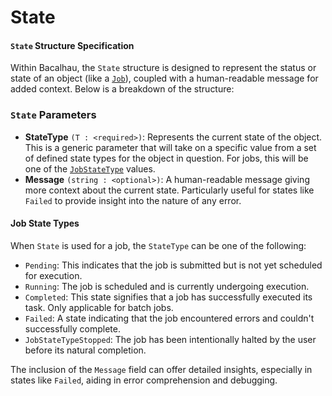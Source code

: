 # State

#### `State` Structure Specification

Within Bacalhau, the `State` structure is designed to represent the status or state of an object (like a [`Job`](https://github.com/bacalhau-project/docs/blob/main/setting-up/jobs/job-specification/job/README.md)), coupled with a human-readable message for added context. Below is a breakdown of the structure:

### `State` Parameters

* **StateType** `(T : <required>)`: Represents the current state of the object. This is a generic parameter that will take on a specific value from a set of defined state types for the object in question. For jobs, this will be one of the [`JobStateType`](state.md#job-state-types) values.
* **Message** `(string : <optional>)`: A human-readable message giving more context about the current state. Particularly useful for states like `Failed` to provide insight into the nature of any error.

#### Job State Types

When `State` is used for a job, the `StateType` can be one of the following:

* `Pending`: This indicates that the job is submitted but is not yet scheduled for execution.
* `Running`: The job is scheduled and is currently undergoing execution.
* `Completed`: This state signifies that a job has successfully executed its task. Only applicable for batch jobs.
* `Failed`: A state indicating that the job encountered errors and couldn't successfully complete.
* `JobStateTypeStopped`: The job has been intentionally halted by the user before its natural completion.

The inclusion of the `Message` field can offer detailed insights, especially in states like `Failed`, aiding in error comprehension and debugging.
